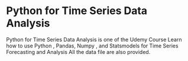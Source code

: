 # Python for Time Series Data Analysis
Python for Time Series Data Analysis is one of the Udemy Course 
Learn how to use Python , Pandas, Numpy , and Statsmodels for Time Series Forecasting and Analysis
All the data file are also provided.
